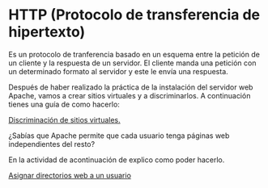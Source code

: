 # HTTP (Protocolo de transferencia de hipertexto)

Es un protocolo de tranferencia basado en un esquema entre la petición de un cliente y la respuesta de un servidor. El cliente manda una petición con un determinado formato al servidor y este le envía una respuesta.

Después de haber realizado la práctica de la instalación del servidor web Apache, vamos a crear sitios virtuales y a discriminarlos. A continuación tienes una guía de como hacerlo:

[Discriminación de sitios virtuales.](./discri.md)

¿Sabías que Apache permite que cada usuario tenga páginas web independientes del resto?

En la actividad de acontinuación de explico como poder hacerlo.

[Asignar directorios web a un usuario](./usuarios.md)
